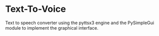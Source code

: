 # Text-To-Voice
 Text to speech converter using the pyttsx3 engine and the PySimpleGui module to implement the graphical interface.
